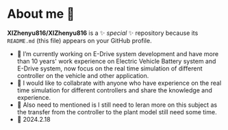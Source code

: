 # About me 👋

**XIZhenyu816/XIZhenyu816** is a ✨ _special_ ✨ repository because its `README.md` (this file) appears on your GitHub profile.

- 🌱  I’m currently working on E-Drive system development and have more than 10 years' work experience on Electric Vehicle Battery system and E-Drive system, now focus on the real time simulation of different controller on the vehicle and other application.
- 👯 I would like to collabrate with anyone who have experience on the real time simulation for different controllers and share the knowledge and experience.
- 🤔 Also need to mentioned is I still need to leran more on this subject as the transfer from the controller to the plant model still need some time.
- 💬 2024.2.18
